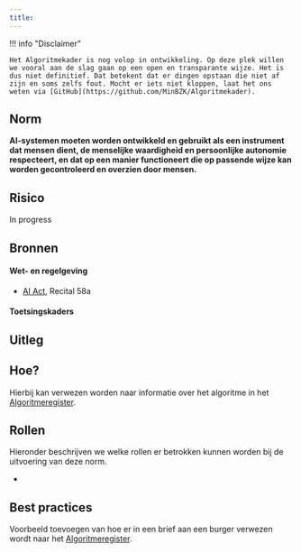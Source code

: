 ```yaml
---
title: 
---
```


!!! info "Disclaimer"

    Het Algoritmekader is nog volop in ontwikkeling. Op deze plek willen we vooral aan de slag gaan op een open en transparante wijze. Het is dus niet definitief. Dat betekent dat er dingen opstaan die niet af zijn en soms zelfs fout. Mocht er iets niet kloppen, laat het ons weten via [GitHub](https://github.com/MinBZK/Algoritmekader).


## Norm
**AI-systemen moeten worden ontwikkeld en gebruikt als een instrument dat mensen dient, de menselijke waardigheid en persoonlijke autonomie respecteert, en dat op een manier functioneert die op passende wijze kan worden gecontroleerd en overzien door mensen.**

## Risico
In progress

## Bronnen

#### Wet- en regelgeving
- [AI Act](https://artificialintelligenceact.eu/wp-content/uploads/2023/08/AI-Mandates-20-June-2023.pdf), Recital 58a


#### Toetsingskaders

## Uitleg


## Hoe?
Hierbij kan verwezen worden naar informatie over het algoritme in het [Algoritmeregister](https://algoritmes.overheid.nl/nl). 

## Rollen
Hieronder beschrijven we welke rollen er betrokken kunnen worden bij de uitvoering van deze norm. 

-
## Best practices
Voorbeeld toevoegen van hoe er in een brief aan een burger verwezen wordt naar het [Algoritmeregister](https://algoritmes.overheid.nl/nl). 



